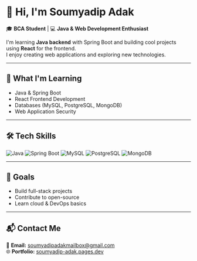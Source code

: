 # 👋 Hi, I'm Soumyadip Adak

🎓 **BCA Student** | 💻 **Java & Web Development Enthusiast**

I'm learning **Java backend** with Spring Boot and building cool projects using **React** for the frontend.  
I enjoy creating web applications and exploring new technologies.

---

## 🌱 What I'm Learning
- Java & Spring Boot
- React Frontend Development
- Databases (MySQL, PostgreSQL, MongoDB)
- Web Application Security

---

## 🛠 Tech Skills
<div>
  <img src="https://img.icons8.com/color/48/java-coffee-cup-logo.png" alt="Java"/>
<!--   <img src="https://img.icons8.com/color/48/html-5.png" alt="HTML5"/>
  <img src="https://img.icons8.com/color/48/css3.png" alt="CSS3"/> -->
<!--   <img src="https://img.icons8.com/color/48/javascript.png" alt="JavaScript"/>
  <img src="https://img.icons8.com/plasticine/100/react.png" alt="React"/> -->
  <img src="https://img.icons8.com/color/48/spring-logo.png" alt="Spring Boot"/>
  <img src="https://img.icons8.com/color/48/mysql-logo.png" alt="MySQL"/>
  <img src="https://img.icons8.com/color/48/postgreesql.png" alt="PostgreSQL"/>
  <img src="https://img.icons8.com/color/48/mongo-db.png" alt="MongoDB"/>
</div>

---

## 🚀 Goals
- Build full-stack projects
- Contribute to open-source
- Learn cloud & DevOps basics

---

## 📬 Contact Me
📧 **Email:** [soumyadipadakmailbox@gmail.com](mailto:soumyadipadakmailbox@gmail.com)  
🌐 **Portfolio:** [soumyadip-adak.pages.dev](https://soumyadip-adak.pages.dev)
